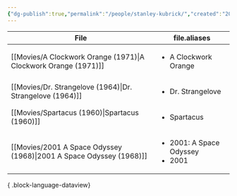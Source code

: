 ```yaml
---
{"dg-publish":true,"permalink":"/people/stanley-kubrick/","created":"2024-01-29","updated":"2024-02-26"}
---
```





| File                                                                   | file.aliases                                         |
| ---------------------------------------------------------------------- | ---------------------------------------------------- |
| [[Movies/A Clockwork Orange (1971)\|A Clockwork Orange (1971)]]     | <ul><li>A Clockwork Orange</li></ul>                 |
| [[Movies/Dr. Strangelove (1964)\|Dr. Strangelove (1964)]]           | <ul><li>Dr. Strangelove</li></ul>                    |
| [[Movies/Spartacus (1960)\|Spartacus (1960)]]                       | <ul><li>Spartacus</li></ul>                          |
| [[Movies/2001 A Space Odyssey (1968)\|2001 A Space Odyssey (1968)]] | <ul><li>2001: A Space Odyssey</li><li>2001</li></ul> |

{ .block-language-dataview}
